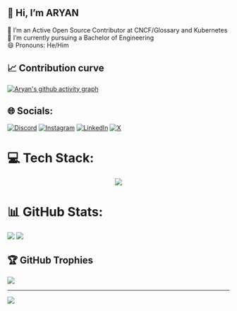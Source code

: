 ## 👋 Hi, I’m ARYAN<br>
👀 I’m an Active Open Source Contributor at CNCF/Glossary and Kubernetes<br>🌱 I’m currently pursuing a Bachelor of Engineering<br>😄 Pronouns: He/Him

## 📈 Contribution curve
[![Aryan's github activity graph](https://github-readme-activity-graph.vercel.app/graph?username=Aryan-Singla&theme=github-compact)](https://github.com/ashutosh00710/github-readme-activity-graph)

## 🌐 Socials:

[![Discord](https://img.shields.io/badge/Discord-%237289DA.svg?logo=discord&logoColor=white)](https://discord.gg/aryansingla) [![Instagram](https://img.shields.io/badge/Instagram-%23E4405F.svg?logo=Instagram&logoColor=white)](https://instagram.com/https://www.instagram.com/aryan_singla___/) [![LinkedIn](https://img.shields.io/badge/LinkedIn-%230077B5.svg?logo=linkedin&logoColor=white)](https://linkedin.com/in/https://www.linkedin.com/in/singla-aryan/) [![X](https://img.shields.io/badge/X-black.svg?logo=X&logoColor=white)](https://x.com/https://twitter.com/AryanSingla_) 

# 💻 Tech Stack:
<p align="center">
  <a href="https://skillicons.dev">
    <img src="https://skillicons.dev/icons?i=git,java,html,c,cpp,css,javascript,github,vscode,react,python,r" />
  </a>
</p>

# 📊 GitHub Stats:
![](https://github-readme-stats.vercel.app/api?username=Aryan-Singla&theme=monokai&hide_border=false&include_all_commits=true&count_private=true) ![](https://github-readme-streak-stats.herokuapp.com/?user=Aryan-Singla&theme=monokai&hide_border=false)

## 🏆 GitHub Trophies
![](https://github-profile-trophy.vercel.app/?username=Aryan-Singla&theme=radical&no-frame=false&no-bg=false&margin-w=4)

---
[![](https://visitcount.itsvg.in/api?id=Aryan-Singla&icon=4&color=0)](https://visitcount.itsvg.in)

<!-- Proudly created with GPRM ( https://gprm.itsvg.in ) -->

